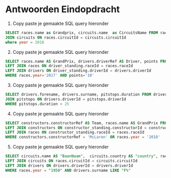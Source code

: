 # Antwoorden Eindopdracht

1. Copy paste je gemaakte SQL query hieronder
```sql 
SELECT races.name as Grandprix, circuits.name  as CircuitsName FROM races
JOIN circuits ON races.circuitId = circuits.circuitId
where year = 2018
```
2. Copy paste je gemaakte SQL query hieronder
```sql 
SELECT races.name AS GrandPrix, drivers.driverRef AS Driver, points FROM driver_standing
LEFT JOIN races ON driver_standing.raceId = races.raceId
LEFT JOIN drivers ON driver_standing.driverId = drivers.driverId
WHERE races.year='2017' AND points='10'
```  

3. Copy paste je gemaakte SQL query hieronder
```sql 
SELECT drivers.forename, drivers.surname, pitstops.duration FROM drivers
JOIN pitstops ON drivers.driverId = pitstops.driverId
WHERE pitstops.duration < 25
```  
4. Copy paste je gemaakte SQL query hieronder
```sql 
SELECT constructors.constructorRef AS Team, races.name AS GrandPrix FROM constructor_standing
LEFT JOIN constructors ON constructor_standing.constructorId = constructors.constructorId
LEFT JOIN races ON constructor_standing.raceId = races.raceId
WHERE constructors.constructorRef = 'McLaren' OR races.year = '2018'
```  
5. Copy paste je gemaakte SQL query hieronder
```sql 
SELECT circuits.name AS "BaanNaam",  circuits.country AS "country", races.name AS "Grand Prix", drivers.surname FROM races
LEFT JOIN circuits ON races.circuitId = circuits.circuitId
LEFT JOIN drivers ON drivers.driverId = drivers.driverId
WHERE races.year = "1950" AND drivers.surname LIKE "F%"
``` 
